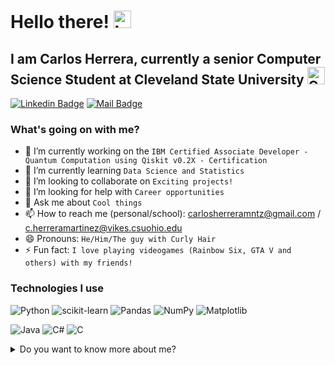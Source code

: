# Hello there! <img src="https://user-images.githubusercontent.com/1303154/88677602-1635ba80-d120-11ea-84d8-d263ba5fc3c0.gif" width="28px" height="28px" alt="hi">

## I am Carlos Herrera, currently a senior Computer Science Student at Cleveland State University <img src="https://upload.wikimedia.org/wikipedia/en/c/c9/Cleveland_State_University_logo.png" width="28px" height="28px" alt="CSU Logo">

[![Linkedin Badge](https://img.shields.io/badge/-Krlosh85-0e76a8?style=flat&labelColor=0e76a8&logo=linkedin&logoColor=white)](https://www.linkedin.com/in/carlos-herrera-mtnz/)
[![Mail Badge](https://img.shields.io/badge/-Krlosh85-c0392b?style=flat&labelColor=c0392b&logo=gmail&logoColor=white)](mailto:carlosherreramtnz@gmail.com)

### What's going on with me?

- 🔭 I’m currently working on the `IBM Certified Associate Developer - Quantum Computation using Qiskit v0.2X - Certification`
- 🌱 I’m currently learning `Data Science and Statistics`
- 👯 I’m looking to collaborate on `Exciting projects!`
- 🤔 I’m looking for help with `Career opportunities`
- 💬 Ask me about `Cool things`
- 📫 How to reach me (personal/school): carlosherreramntz@gmail.com / c.herreramartinez@vikes.csuohio.edu
- 😄 Pronouns: `He/Him/The guy with Curly Hair`
- ⚡ Fun fact: `I love playing videogames (Rainbow Six, GTA V and others) with my friends!`

### Technologies I use
![Python](https://img.shields.io/badge/python-3670A0?style=for-the-badge&logo=python&logoColor=ffdd54)
![scikit-learn](https://img.shields.io/badge/scikit--learn-%23F7931E.svg?style=for-the-badge&logo=scikit-learn&logoColor=white)
![Pandas](https://img.shields.io/badge/pandas-%23150458.svg?style=for-the-badge&logo=pandas&logoColor=white)
![NumPy](https://img.shields.io/badge/numpy-%23013243.svg?style=for-the-badge&logo=numpy&logoColor=white)
![Matplotlib](https://img.shields.io/badge/Matplotlib-%23ffffff.svg?style=for-the-badge&logo=Matplotlib&logoColor=black)



![Java](https://img.shields.io/badge/java-%23ED8B00.svg?style=for-the-badge&logo=openjdk&logoColor=white)
![C#](https://img.shields.io/badge/c%23-%23239120.svg?style=for-the-badge&logo=csharp&logoColor=white)
![C](https://img.shields.io/badge/c-%2300599C.svg?style=for-the-badge&logo=c&logoColor=white)

<details>
<summary>
  Do you want to know more about me?
</summary>

### Where am I learning from?

![Datacamp](https://img.shields.io/badge/Datacamp-05192D?style=for-the-badge&logo=datacamp&logoColor=03E860) 
![Google Scholar](https://img.shields.io/badge/Google%20Scholar-4285F4?style=for-the-badge&logo=google-scholar&logoColor=white)
![Udemy](https://img.shields.io/badge/Udemy-A435F0?style=for-the-badge&logo=Udemy&logoColor=white)

#### Github Stats

![Krlosh85's github stats](https://github-readme-stats.vercel.app/api?username=Krlosh85&count_private=true&theme=tokyonight&hide=contribs,prs)

</details>
<!--
**Krlosh85/krlosh85** is a ✨ _special_ ✨ repository because its `README.md` (this file) appears on your GitHub profile.

Here are some ideas to get you started:
-->